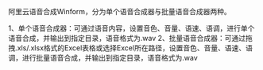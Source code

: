 阿里云语音合成Winform，分为单个语音合成器与批量语音合成器两种。

1、单个语音合成器：可通过语音内容，设置音色、音量、语速、语调，进行单个语音合成，并输出到指定目录，语音格式为.wav
2、批量语音合成器：可通过拖拽.xls/.xlsx格式的Excel表格或选择Excel所在路径，设置音色、音量、语速、语调，进行批量语音合成，并输出到指定目录，语音格式为.wav